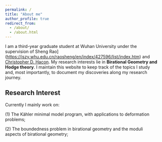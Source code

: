 ```yaml
---
permalink: /
title: "About me"
author_profile: true
redirect_from: 
  - /about/
  - /about.html
---
```


I am a third-year graduate student at Wuhan University under the supervision of Sheng Rao](https://jszy.whu.edu.cn/raosheng/en/index/427596/list/index.htm) and [Christopher D. Hacon](https://www.math.utah.edu/~hacon/). My research interests lie in **Birational Geometry and Hodge theory**. I maintain this website to keep track of the topics I study and, most importantly, to document my discoveries along my research journey. 


## Research Interest

Currently I mainly work on: 

(1) The Kähler minimal model program, with applications to deformation problems;

(2) The boundedness problem in birational geometry and the moduli aspects of birational geometry;

